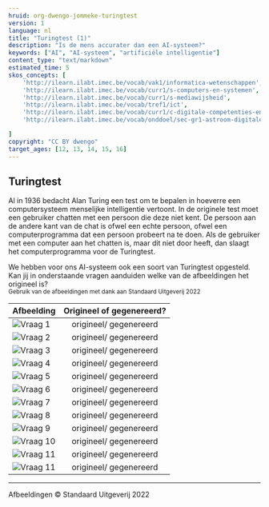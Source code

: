 ```yaml
---
hruid: org-dwengo-jommeke-turingtest
version: 1
language: nl
title: "Turingtest (1)"
description: "Is de mens accurater dan een AI-systeem?"
keywords: ["AI", "AI-systeem", "artificiële intelligentie"]
content_type: "text/markdown"
estimated_time: 5
skos_concepts: [
    'http://ilearn.ilabt.imec.be/vocab/vak1/informatica-wetenschappen', 
    'http://ilearn.ilabt.imec.be/vocab/curr1/s-computers-en-systemen',
    'http://ilearn.ilabt.imec.be/vocab/curr1/s-mediawijsheid',
    'http://ilearn.ilabt.imec.be/vocab/tref1/ict',
    'http://ilearn.ilabt.imec.be/vocab/curr1/c-digitale-competenties-en-mediawijsheid',
    'http://ilearn.ilabt.imec.be/vocab/onddoel/sec-gr1-astroom-digitale-competenties-en-mediawijsheid-4.5',

]
copyright: "CC BY dwengo"
target_ages: [12, 13, 14, 15, 16]
---
```


## Turingtest

Al in 1936 bedacht Alan Turing een test om te bepalen in hoeverre een computersysteem menselijke intelligentie vertoont. In de originele test moet een gebruiker chatten met een persoon die deze niet kent. De persoon aan de andere kant van de chat is ofwel een echte persoon, ofwel een computerprogramma dat een persoon probeert na te doen. Als de gebruiker met een computer aan het chatten is, maar dit niet door heeft, dan slaagt het computerprogramma voor de Turingtest.

We hebben voor ons AI-systeem ook een soort van Turingtest opgesteld. Kan jij in onderstaande vragen aanduiden welke van de afbeeldingen het origineel is?<br>
<sub>Gebruik van de afbeeldingen met dank aan Standaard Uitgeverij 2022</sub>

| **Afbeelding** | **Origineel of gegenereerd?** |
|---------------------------|:---:|
| ![Vraag 1](turing/original/1.png) | origineel/ gegenereerd |
| ![Vraag 2](turing/generated/7.png) | origineel/ gegenereerd |
| ![Vraag 3](turing/generated/11.png) | origineel/ gegenereerd |
| ![Vraag 4](turing/generated/2.png) | origineel/ gegenereerd |
| ![Vraag 5](turing/original/5.png)| origineel/ gegenereerd |
| ![Vraag 6](turing/original/9.png)| origineel/ gegenereerd |
| ![Vraag 7](turing/generated/3.png) | origineel/ gegenereerd |
| ![Vraag 8](turing/original/10.png) | origineel/ gegenereerd |
| ![Vraag 9](turing/generated/8.png) | origineel/ gegenereerd |
| ![Vraag 10](turing/generated/9.png) | origineel/ gegenereerd |
| ![Vraag 11](turing/generated/14.png) | origineel/ gegenereerd |
| ![Vraag 11](turing/original/4.png) | origineel/ gegenereerd |

---
Afbeeldingen © Standaard Uitgeverij 2022
